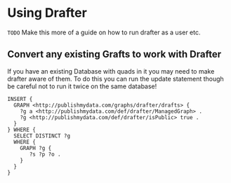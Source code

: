 # Using Drafter

`TODO` Make this more of a guide on how to run drafter as a user etc.

## Convert any existing Grafts to work with Drafter

If you have an existing Database with quads in it you may need to make drafter aware of them.  To do this you can run the update statement though be careful not to run it twice on the same database!

```sparql
INSERT {
  GRAPH <http://publishmydata.com/graphs/drafter/drafts> {
    ?g a <http://publishmydata.com/def/drafter/ManagedGraph> .
    ?g <http://publishmydata.com/def/drafter/isPublic> true .
  }
} WHERE {
  SELECT DISTINCT ?g
  WHERE {
    GRAPH ?g {
       ?s ?p ?o .
    }
  }
}
```
